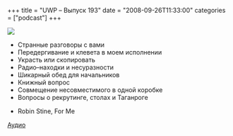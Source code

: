 +++
title = "UWP – Выпуск 193"
date = "2008-09-26T11:33:00"
categories = ["podcast"]
+++

![](https://podcast.umputun.com/images/uwp/uwp193.png)


- Странные разговоры с вами
- Передергивание и клевета в моем исполнении
- Украсть или скопировать
- Радио–находки и несуразности
- Шикарный обед для начальников
- Книжный вопрос
- Совмещение несовместимого в одной коробке
- Вопросы о рекрутинге, столах и Таганроге


* Robin Stine, For Me

[Аудио](https://podcast.umputun.com/media/ump_podcast193.mp3)
<audio src="https://podcast.umputun.com/media/ump_podcast193.mp3" preload="none">